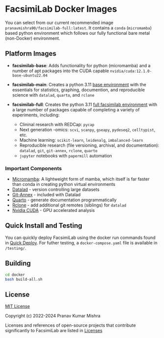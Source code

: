 # FacsimiLab Docker Images

You can select from our current recommended image `pranavmishra90/facsimilab-full:latest`. It contains a `conda` (`micromamba`) based python environment which follows our fully functional bare metal (non-Docker) environment.

## Platform Images

- **facsimilab-base**: Adds functionality for python (micromamba) and a number of apt packages into the CUDA capable `nvidia/cuda:12.1.0-base-ubuntu22.04`


- **facsimilab-main**: Creates a python 3.11 [base environment](./docker/main/environment.yml) with the essentials for statistics, graphing, documention, and reproducible science with `datalad`, `quarto`, and `rclone` 


- **facsimilab-full**: Creates the python 3.11 [full facsimilab environment](./docker/full/environment.yml) with a large number of packages capable of completing a variety of experiments, including:
	- Clininal research with REDCap: `pycap`
	- Next generation -omics: `scvi`, `scanpy`, `gseapy`, `pydeseq2`, `celltypist`, etc.
	- Machine learning: `scikit-learn`, `leidenalg`, `imbalanced-learn`
	- Reproducible research (file versioning, archival, and documentation): `datalad`, `git`, `git-annex`, `rclone`, `quarto`
	- `jupyter` notebooks with `papermill` automation

### Important Components

- [Micromamba](https://mamba.readthedocs.io/en/latest/user_guide/micromamba.html#micromamba): A lightweight form of mamba, which itself is far faster than conda in creating python virtual environments
- [Datalad](https://github.com/datalad/datalad) - version controlling large datasets
- [Git-Annex](https://git-annex.branchable.com/) - included with Datalad
- [Quarto](https://quarto.org/) - generate documentation programmatically
- [Rclone](https://rclone.org/) - add additional git remotes (siblings) for `datalad`
- [Nvidia CUDA](https://developer.nvidia.com/cuda-toolkit) - GPU accelerated analysis

## Quick Install and Testing

You can quickly deploy FacsimiLab using the docker run commands found in [Quick Deploy](./notebook/quick-deploy.md). For futher testing, a `docker-compose.yaml` file is available in `/testing/`.



## Building

```sh
cd docker
bash build-all.sh
```


## License

[MIT License](./LICENSE)

Copyright (c) 2022-2024 Pranav Kumar Mishra

Licenses and references of open-source projects that contribute significantly to FacsimiLab are listed in [Licenses](./licenses/licenses-overview.md)
